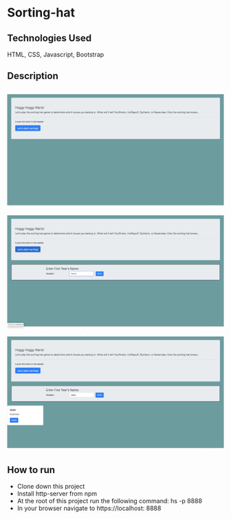 # Sorting-hat

## Technologies Used
HTML, CSS, Javascript, Bootstrap

## Description 


##
![screenshot 1](./screenshots/sorting-hat1.png)

![screenshot 2](./screenshots/sorting-hat2.png)

![screenshot 3](./screenshots/sorting-hat3.png)


## How to run
* Clone down this project
* Install http-server from npm
* At the root of this project run the following command: hs -p 8888
* In your browser navigate to https://localhost: 8888